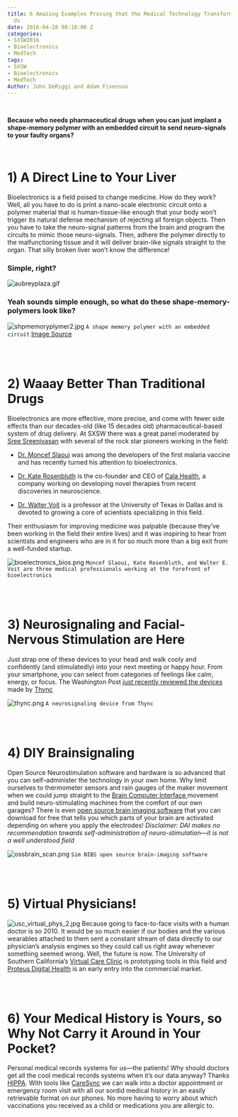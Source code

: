 ```yaml
---
title: 6 Amazing Examples Proving that the Medical Technology Transformation is Upon
  Us
date: 2016-04-28 08:18:00 Z
categories:
- SXSW2016
- Bioelectronics
- MedTech
tags:
- SXSW
- Bioelectronics
- MedTech
Author: John DeRiggi and Adam Fivenson
---
```


<br>

**Because who needs pharmaceutical drugs when you can just implant a shape-memory polymer with an embedded circuit to send neuro-signals to your faulty organs?**

<br>

# 1) A Direct Line to Your Liver

Bioelectronics is a field poised to change medicine. How do they work? Well, all you have to do is print a nano-scale electronic circuit onto a polymer material that is human-tissue-like enough that your body won’t trigger its natural defense mechanism of rejecting all foreign objects. Then you have to take the neuro-signal patterns from the brain and program the circuits to mimic those neuro-signals. Then, adhere the polymer directly to the malfunctioning tissue and it will deliver brain-like signals straight to the organ. That silly broken liver won’t know the difference!

### Simple, right?

![aubreyplaza.gif](/uploads/aubreyplaza.gif)

<!--more-->

### Yeah sounds simple enough, so what do these shape-memory-polymers look like?

![shpmemoryplymer2.jpg](/uploads/shpmemoryplymer2.jpg)
`A shape memory polymer with an embedded circuit`
[Image Source](http://www.qmed.com/mpmn/medtechpulse/how-shape-memory-polymer-could-drive-medical-device-innovation)

<br>
<br>

# 2)    Waaay Better Than Traditional Drugs

Bioelectronics are more effective, more precise, and come with fewer side effects than our decades-old (like 15 decades old) pharmaceutical-based system of drug delivery. At SXSW there was a great panel moderated by [Sree Sreenivasan](https://twitter.com/sree) with several of the rock star pioneers working in the field:

* [Dr. Moncef Slaoui](http://www.gsk.com/en-gb/about-us/board-of-directors/dr-moncef-slaoui/) was among the developers of the first malaria vaccine and has recently turned his attention to bioelectronics.

* [Dr. Kate Rosenbluth](http://calahealth.com/#our-team) is the co-founder and CEO of [Cala Health](http://calahealth.com/), a company working on developing novel therapies from recent discoveries in neuroscience.

* [Dr. Walter Voit](http://me.utdallas.edu/people/voit.html) is a professor at the University of Texas in Dallas and is devoted to growing a core of scientists specializing in this field.

Their enthusiasm for improving medicine was palpable (because they’ve been working in the field their entire lives) and it was inspiring to hear from scientists and engineers who are in it for so much more than a big exit from a well-funded startup.

![bioelectronics_bios.png](/uploads/bioelectronics_bios.png)
`Moncef Slaoui, Kate Rosenbluth, and Walter E. Voit are three medical professionals working at the forefront of bioelectronics`

<br>
<br>

# 3) Neurosignaling and Facial-Nervous Stimulation are Here

Just strap one of these devices to your head and walk cooly and confidently (and stimulatedly) into your next meeting or happy hour. From your smartphone, you can select from categories of feelings like calm, energy, or focus. The Washington Post [just recently reviewed the devices](https://www.washingtonpost.com/news/to-your-health/wp/2016/03/29/brain-zapping-gadgets-promise-to-make-you-a-better-you-smarter-stronger-even-happier/) made by [Thync](http://www.thync.com/)

![thync.png](/uploads/thync.png)
`A neurosignaling device from Thync`

<br>
<br>

# 4)    DIY Brainsignaling

Open Source Neurostimulation software and hardware is so advanced that you can self–administer the technology in your own home. Why limit ourselves to thermometer sensors and rain gauges of the maker movement when we could jump straight to the [Brain Computer Interface ](http://openbci.com/) movement and build neuro-stimulating machines from the comfort of our own garages? There is even [open source brain imaging software](http://simnibs.de/) that you can download for free that tells you which parts of your brain are activated depending on where you apply the electrodes!
*Disclaimer: DAI makes no recommendation towards self-administration of neuro-stimulation—it is not a well understood field*

![ossbrain_scan.png](/uploads/ossbrain_scan.png)
`Sim NIBS open source brain-imaging software`

<br>
<br>

# 5) Virtual Physicians!

![usc_virtual_phys_2.jpg](/uploads/usc_virtual_phys_2.jpg)
Because going to face-to-face visits with a human doctor is so 2010. It would be so much easier if our bodies and the various wearables attached to them sent a constant stream of data directly to our physician’s analysis engines so they could call us right away whenever something seemed wrong. Well, the future is now. The University of Southern California’s [Virtual Care Clinic](http://www.uscbodycomputing.org/virtual-care-clinic/) is prototyping tools in this field and [Proteus Digital Health](http://www.proteus.com/company/mission/) is an early entry into the commercial market.

<br>
<br>

# 6) Your Medical History is Yours, so Why Not Carry it Around in Your Pocket?

Personal medical records systems for us—the patients! Why should doctors get all the cool medical records systems when it’s our data anyway? Thanks [HIPPA](http://www.hhs.gov/hipaa/). With tools like [CareSync](http://www.caresync.com/consumers/index.php) we can walk into a doctor appointment or emergency room visit with all our sordid medical history in an easily retrievable format on our phones. No more having to worry about which vaccinations you received as a child or medications you are allergic to.